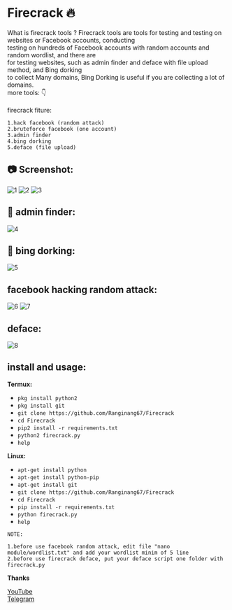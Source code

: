 # Firecrack :fire:

What is firecrack tools ?
Firecrack tools are tools for testing and testing on websites or Facebook accounts, conducting<br>
testing on hundreds of Facebook accounts with random accounts and random wordlist, and there are<br>
for testing websites, such as admin finder and deface with file upload method, and Bing dorking<br>
to collect Many domains, Bing Dorking is useful if you are collecting a lot of domains.<br>
more tools: :point_down:<br>
<br>firecrack fiture:<br>

```
1.hack facebook (random attack)
2.bruteforce facebook (one account)
3.admin finder
4.bing dorking
5.deface (file upload)
```

## :camera: Screenshot:
![1](https://github.com/Ranginang67/Firecrack/blob/master/img/1.png)
![2](https://github.com/Ranginang67/Firecrack/blob/master/img/2.png)
![3](https://github.com/Ranginang67/Firecrack/blob/master/img/3.png)
## :mag_right: admin finder:
![4](https://github.com/Ranginang67/Firecrack/blob/master/img/admin_pan.png)
## :page_with_curl: bing dorking:
![5](https://github.com/Ranginang67/Firecrack/blob/master/img/dorking.png)
## facebook hacking random attack:
![6](https://github.com/Ranginang67/Firecrack/blob/master/img/random_1.png)
![7](https://github.com/Ranginang67/Firecrack/blob/master/img/random_2.png)
## deface:
![8](https://github.com/Ranginang67/Firecrack/blob/master/img/deface.png)

## install and usage:

**Termux:**
* `pkg install python2`
* `pkg install git`
* `git clone https://github.com/Ranginang67/Firecrack`
* `cd Firecrack`
* `pip2 install -r requirements.txt`
* `python2 firecrack.py`
* `help`

**Linux:**
* `apt-get install python`
* `apt-get install python-pip`
* `apt-get install git`
* `git clone https://github.com/Ranginang67/Firecrack`
* `cd Firecrack`
* `pip install -r requirements.txt`
* `python firecrack.py`
* `help`

```
NOTE:

1.before use facebook random attack, edit file "nano module/wordlist.txt" and add your wordlist minim of 5 line
2.before use firecrack deface, put your deface script one folder with firecrack.py
```

**Thanks**

[YouTube](https://www.youtube.com/channel/UCNMD5U02GFeWLqmrl_XSPGQ) <br>
[Telegram](https://t.me/Msambari)
